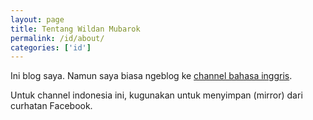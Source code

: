 ```yaml
---
layout: page
title: Tentang Wildan Mubarok
permalink: /id/about/
categories: ['id']
---
```


Ini blog saya. Namun saya biasa ngeblog ke [channel bahasa inggris](/en).

Untuk channel indonesia ini, kugunakan untuk menyimpan (mirror) dari curhatan Facebook.

